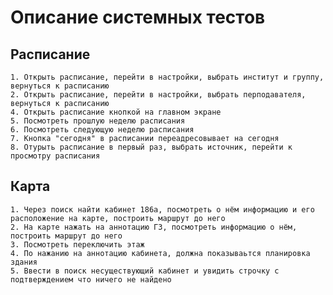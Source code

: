 # Описание системных тестов

## Расписание 
    1. Открыть расписание, перейти в настройки, выбрать институт и группу, вернуться к расписанию
    2. Открыть расписание, перейти в настройки, выбрать перподавателя, вернуться к расписанию
    4. Открыть расписание кнопкой на главном экране
    5. Посмотреть прошлую неделю расписания
    6. Посмотреть следующую неделю расписания
    7. Кнопка "сегодня" в расписании переадресовывает на сегодня
    8. Отурыть расписание в первый раз, выбрать источник, перейти к просмотру расписания

## Карта 
    1. Через поиск найти кабинет 186а, посмотреть о нём информацию и его расположение на карте, построить маршрут до него
    2. На карте нажать на аннотацию ГЗ, посмотреть информацию о нём, построить маршрут до него
    3. Посмотреть переключить этаж
    4. По нажанию на аннотацию кабинета, должна показываьтся планировка здания
    5. Ввести в поиск несуществующий кабинет и увидить строчку с подтверждением что ничего не найдено
